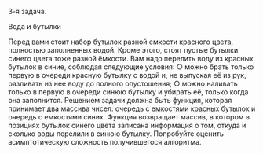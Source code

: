 3-я задача.

Вода и бутылки

Перед вами стоит набор бутылок разной емкости красного цвета, полностью заполненных водой. Кроме этого, стоят пустые бутылки синего цвета тоже разной ёмкости. Вам надо перелить воду из красных бутылок в синие, соблюдая следующие условия:
○ можно брать только первую в очереди красную бутылку с водой и, не выпуская её из рук, разливать из нее воду до полного опустошения;
○ можно наливать только в первую в очереди синюю бутылку и убирать её, только когда она заполнится.
Решением задачи должна быть функция, которая принимает два массива чисел: очередь с емкостями красных бутылок и очередь с емкостями синих. Функция возвращает массив, в котором в позициях бутылок синего цвета записана информация о том, откуда и сколько воды перелили в синюю бутылку.
Попробуйте оценить асимптотическую сложность получившегося алгоритма.
